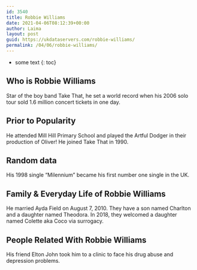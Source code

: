 ```yaml
---
id: 3540
title: Robbie Williams
date: 2021-04-06T08:12:39+00:00
author: Laima
layout: post
guid: https://ukdataservers.com/robbie-williams/
permalink: /04/06/robbie-williams/
---
```


* some text
{: toc}


## Who is Robbie Williams
                  
                  
                  
Star of the boy band Take That, he set a world record when his 2006 solo tour sold 1.6 million concert tickets in one day.
                  
              
            
              
            
                
                
                
## Prior to Popularity
                  
                  
                  
He attended Mill Hill Primary School and played the Artful Dodger in their production of Oliver! He joined Take That in 1990.
                  
              
            
              
            
                
                
                
## Random data
                  
                  
                  
His 1998 single &#8220;Milennium&#8221; became his first number one single in the UK.
                  
              
            
              
            
                
                
                
## Family & Everyday Life of Robbie Williams
                  
                  
                  
He married Ayda Field on August 7, 2010. They have a son named Charlton and a daughter named Theodora. In 2018, they welcomed a daughter named Colette aka Coco via surrogacy.
                  
              
            
              
            
                
                
                
## People Related With Robbie Williams
                  
                  
                  
His friend Elton John took him to a clinic to face his drug abuse and depression problems.
                  
              
            
              
            
                
              
            
              
              
            
            
              
            
          
          
          